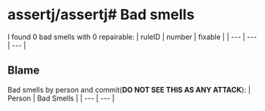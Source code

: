 # assertj/assertj# Bad smells
I found 0 bad smells with 0 repairable:
| ruleID | number | fixable |
| --- | --- | --- |
## Blame
Bad smells by person and commit(**DO NOT SEE THIS AS ANY ATTACK**):
| Person | Bad Smells | 
| --- | --- | 


